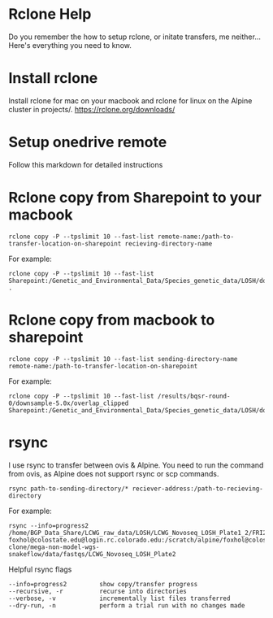# Rclone Help
Do you remember the how to setup rclone, or initate transfers, me neither... Here's everything you need to know.

# Install rclone
Install rclone for mac on your macbook and rclone for linux on the Alpine cluster in projects/. https://rclone.org/downloads/
 
# Setup onedrive remote
Follow this markdown for detailed instructions

# Rclone copy from Sharepoint to your macbook
```
rclone copy -P --tpslimit 10 --fast-list remote-name:/path-to-transfer-location-on-sharepoint recieving-directory-name
```
For example:
```
rclone copy -P --tpslimit 10 --fast-list Sharepoint:/Genetic_and_Environmental_Data/Species_genetic_data/LOSH/downsampled_bam_Holden/x5.0 .
```

# Rclone copy from macbook to sharepoint
```
rclone copy -P --tpslimit 10 --fast-list sending-directory-name remote-name:/path-to-transfer-location-on-sharepoint
```
For example:
```
rclone copy -P --tpslimit 10 --fast-list /results/bqsr-round-0/downsample-5.0x/overlap_clipped Sharepoint:/Genetic_and_Environmental_Data/Species_genetic_data/LOSH/downsampled_bam_Holden/x5.0
```

# rsync

I use rsync to transfer between ovis & Alpine. You need to run the command from ovis, as Alpine does not support rsync or scp commands.
```
rsync path-to-sending-directory/* reciever-address:/path-to-recieving-directory
```
For example:
```
rsync --info=progress2 /home/BGP_Data_Share/LCWG_raw_data/LOSH/LCWG_Novoseq_LOSH_Plate1_2/FRI24808.20230801/230721_A00987_0644_BHCNWNDSX7/* foxhol@colostate.edu@login.rc.colorado.edu:/scratch/alpine/foxhol@colostate.edu/Nov24-clone/mega-non-model-wgs-snakeflow/data/fastqs/LCWG_Novoseq_LOSH_Plate2
```
Helpful rsync flags
```
--info=progress2         show copy/transfer progress
--recursive, -r          recurse into directories
--verbose, -v            incrementally list files transferred
--dry-run, -n            perform a trial run with no changes made
```

